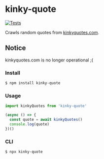 # kinky-quote

[![Tests](https://github.com/rodrigogs/kinky-quotes/actions/workflows/tests.yml/badge.svg?branch=master)](https://github.com/rodrigogs/kinky-quotes/actions/workflows/tests.yml)

Crawls random quotes from [kinkyquotes.com](http://kinkyquotes.com/).

## Notice
kinkyquotes.com is no longer operational ;(

### Install
```bash
$ npm install kinky-quote
```

### Usage
```js
import kinkyQuotes from 'kinky-quote'

(async () => {
  const quote = await kinkyQuotes()
  console.log(quote)
})()
```

### CLI
```bash
$ npx kinky-quote
```
